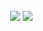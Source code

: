 <div style="display: flex;">
  <div style="flex: 50%; padding: 5%;">
    <img src="https://github-readme-stats.vercel.app/api?username=tandashi&count_private=true&show_icons=true&theme=dark&hide_border=true" />
    <img style="margin-top: 0" src="https://github-readme-stats.vercel.app/api/top-langs/?username=tandashi&theme=dark&hide=html&hide_border=true&layout=compact" />
  </div>
</div>
